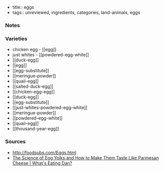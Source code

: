 - title:: eggs
- tags:: unreviewed, ingredients, categories, land-animals, eggs

### Notes

### Varieties

* chicken egg - [[egg]]
* just whites - [[powdered-egg-white]]
* [[duck-egg]]
* [[egg]]
* [[egg-substitute]]
* [[meringue-powder]]
* [[quail-egg]]
* [[salted-duck-egg]]
* [[chicken-egg-egg]]
* [[duck-egg]]
* [[egg-substitute]]
* [[just-whites-powdered-egg-white]]
* [[meringue-powder]]
* [[powdered-egg-white]]
* [[quail-egg]]
* [[thousand-year-egg]]

### Sources
* http://foodsubs.com/Eggs.html
* [The Science of Egg Yolks and How to Make Them Taste Like Parmesan Cheese | What's Eating Dan?](youtube.com/watch?v=KL4PDa6PpLQ)
